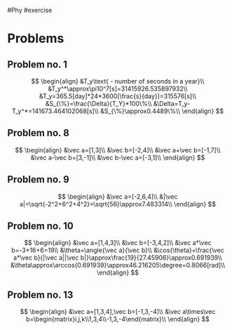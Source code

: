 #Phy #exercise 

# Problems
## Problem no. 1
$$
\begin{align}
	&T_y\text{ - number of seconds in a year}\\
	&T_y^*\approx\pi10^7[s]=31415926.535897932\\
	&T_y=365.5[day]*24*3600[\frac{s}{day}]=315576[s]\\
	&S_{\%}=\frac{\Delta}{T_Y}*100\%\\
	&\Delta=T_y-T_y^*=141673.464102068[s]\\
	&S_{\%}\approx0.4489\%\\
\end{align}
$$


## Problem no.  8
$$
\begin{align}
	&\vec a=[1,3]\\
	&\vec b=[-2,4]\\
	&\vec a+\vec b=[-1,7]\\
	&\vec a-\vec b=[3,-1]\\
	&\vec b-\vec a=[-3,1]\\
\end{align}
$$

## Problem no. 9
$$
\begin{align}
	&\vec a=[-2,6,4]\\
	&|\vec a|=\sqrt{-2^2+6^2+4^2}=\sqrt{56}\approx7.483314\\
\end{align}
$$

## Problem no. 10
$$
\begin{align}
	&\vec a=[1,4,3]\\
	&\vec b=[-3,4,2]\\
	&\vec a*\vec b=-3+16+6=19\\
	&\theta=\angle{\vec a}{\vec b}\\
	&\cos{\theta}=\frac{\vec a*\vec b}{|\vec a||\vec b|}\approx\frac{19}{27.45906}\approx0.691939\\
	&\theta\approx\arccos{0.691939}\approx46.216205\degree=0.8066[rad]\\
\end{align}
$$

## Problem no. 13
$$
\begin{align}
	&\vec a=[1,3,4],\vec b=[-1,3,-4]\\
	&\vec a\times\vec b=\begin{matrix}i,j,k\\1,3,4\\-1,3,-4\end{matrix}\\
\end{align}
$$